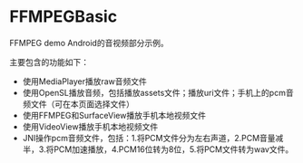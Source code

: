 # FFMPEGBasic
FFMPEG demo
Android的音视频部分示例。

主要包含的功能如下：
+ 使用MediaPlayer播放raw音频文件
+ 使用OpenSL播放音频，包括播放assets文件；播放uri文件；手机上的pcm音频文件（可在本页面选择文件）
+ 使用FFMPEG和SurfaceView播放手机本地视频文件
+ 使用VideoView播放手机本地视频文件
+ JNI操作pcm音频文件，包括：1.将PCM文件分为左右声道，2.PCM音量减半，3.将PCM加速播放，4.PCM16位转为8位，5.将PCM文件转为wav文件。
